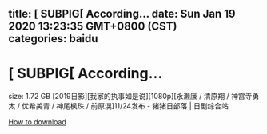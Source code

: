 
title: [ SUBPIG[ According…
date: Sun Jan 19 2020 13:23:35 GMT+0800 (CST)    
categories: baidu
---

# [ SUBPIG[ According…
size: 1.72 GB
 [2019日影][我家的执事如是说][1080p][永濑廉 / 清原翔 / 神宫寺勇太 / 优希美青 / 神尾枫珠 / 前原滉]11/24发布 - 猪猪日部落 | 日剧综合站
 

[How to download](https://bpcam.bemobtrk.com/go/2ceec3aa-1ca2-46d6-b9ff-aaa5c184517c?jno=784)
